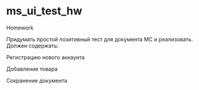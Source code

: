 # ms_ui_test_hw
Homework

Придумать простой позитивный тест для документа МС и реализовать. Должен содержать:


Регистрацию нового аккаунта

Добавление товара

Сохранение документа
 
